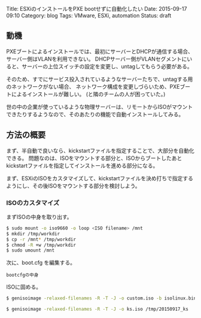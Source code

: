Title: ESXiのインストールをPXE bootせずに自動化したい
Date: 2015-09-17 09:10
Category: blog
Tags: VMware, ESXi, automation
Status: draft

## 動機
PXEブートによるインストールでは、最初にサーバーとDHCPが通信する場合、サーバー側はVLANを利用できない。
DHCPサーバー側がVLANセグメントにいると、サーバーの上位スイッチの設定を変更し、untagしてもらう必要がある。

そのため、すでにサービス投入されているようなサーバーたちで、untagする用のネットワークがない場合、
ネットワーク構成を変更しづらいため、PXEブートによるインストールが難しい。
(と隣のチームの人が困っていた。)

世の中の企業が使っているような物理サーバーは、リモートからISOがマウントできたりするようなので、そのあたりの機能で自動インストールしてみる。

## 方法の概要
まず、半自動で良いなら、kickstartファイルを指定することで、大部分を自動化できる。
問題なのは、ISOをマウントする部分と、ISOからブートしたあとkickstartファイルを指定してインストールを進める部分になる。

まず、ESXiのISOをカスタマイズして、kickstartファイルを決め打ちで指定するようにし、その後ISOをマウントする部分を検討しよう。

### ISOのカスタマイズ

まずISOの中身を取り出す。

```sh
$ sudo mount -o iso9660 -o loop <ISO filename> /mnt
$ mkdir /tmp/workdir
$ cp -r /mnt* /tmp/workdir
$ chmod -R +w /tmp/workdir
$ sudo umount /mnt
```

次に、boot.cfg を編集する。

```
bootcfgの中身
```

ISOに固める。

```sh
$ genisoimage -relaxed-filenames -R -T -J -o custom.iso -b isolinux.bin -c boot.cat -no-emul-boot -boot-load-size 4 -boot-info-table /tmp/workdir
```

```sh
$ genisoimage -relaxed-filenames -R -T -J -o ks.iso /tmp/20150917_ks
```

